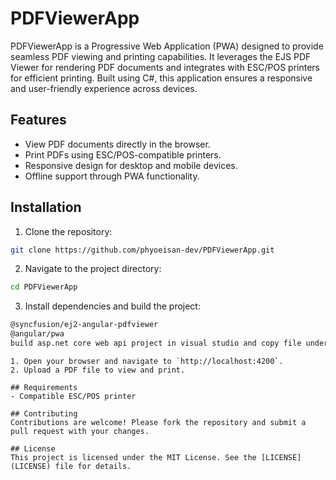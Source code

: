 # PDFViewerApp

PDFViewerApp is a Progressive Web Application (PWA) designed to provide seamless PDF viewing and printing capabilities. It leverages the EJS PDF Viewer for rendering PDF documents and integrates with ESC/POS printers for efficient printing. Built using C#, this application ensures a responsive and user-friendly experience across devices.

## Features
- View PDF documents directly in the browser.
- Print PDFs using ESC/POS-compatible printers.
- Responsive design for desktop and mobile devices.
- Offline support through PWA functionality.

## Installation
1. Clone the repository:
  ```bash
  git clone https://github.com/phyoeisan-dev/PDFViewerApp.git
  ```
2. Navigate to the project directory:
  ```bash
  cd PDFViewerApp
  ```
3. Install dependencies and build the project:
  ```bash
  @syncfusion/ej2-angular-pdfviewer
  @angular/pwa
  build asp.net core web api project in visual studio and copy file under aspdonetcorewebapi
  ```
  ```
1. Open your browser and navigate to `http://localhost:4200`.
2. Upload a PDF file to view and print.

## Requirements
- Compatible ESC/POS printer

## Contributing
Contributions are welcome! Please fork the repository and submit a pull request with your changes.

## License
This project is licensed under the MIT License. See the [LICENSE](LICENSE) file for details.
